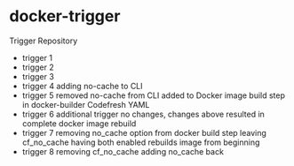 # docker-trigger
Trigger Repository

- trigger 1
- trigger 2
- trigger 3
- trigger 4 adding no-cache to CLI
- trigger 5 removed no-cache from CLI added to Docker image build step in docker-builder Codefresh YAML
- trigger 6 additional trigger no changes, changes above resulted in complete docker image rebuild
- trigger 7 removing no_cache option from docker build step leaving cf_no_cache having both enabled rebuilds image from beginning
- trigger 8 removing cf_no_cache adding no_cache back
